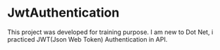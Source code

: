 # JwtAuthentication
This project was developed for training purpose.
I am new to Dot Net, i practiced JWT(Json Web Token) Authentication in API.
